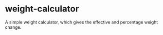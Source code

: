 # weight-calculator
A simple weight calculator, which gives the effective and percentage weight change.
